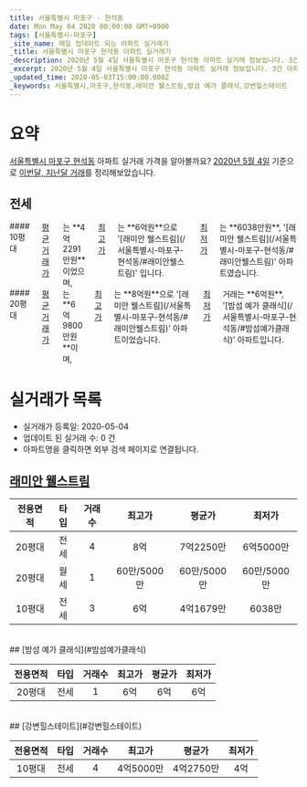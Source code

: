 ```yaml
---
title: 서울특별시 마포구 - 현석동
date: Mon May 04 2020 00:00:00 GMT+0900
tags: [서울특별시-마포구]
_site_name: 매일 업데이트 되는 아파트 실거래가
_title: 서울특별시 마포구 현석동 아파트 실거래가
_description: 2020년 5월 4일 서울특별시 마포구 현석동 아파트 실거래 정보입니다. 3건 아파트 정보가 있습니다.
_excerpt: 2020년 5월 4일 서울특별시 마포구 현석동 아파트 실거래 정보입니다. 3건 아파트 정보가 있습니다.
_updated_time: 2020-05-03T15:00:00.000Z
_keywords: 서울특별시,마포구,현석동,래미안 웰스트림,밤섬 예가 클래식,강변힐스테이트
---
```





# 요약
<ins>서울특별시 마포구 현석동</ins> 아파트 실거래 가격을 알아볼까요? <ins>2020년 5월 4일</ins> 기준으로 <ins>이번달, 지난달 거래</ins>를 정리해보았습니다.

## 전세
<div class="container">
<div class="six columns" markdown="1">
#### 10평대
<ins>평균 거래가</ins>는 **4억2291만원**이었으며, <ins>최고가</ins>는 **6억원**으로 '[래미안 웰스트림](/서울특별시-마포구-현석동/#래미안웰스트림)' 입니다. <ins>최저가</ins>는 **6038만원**, '[래미안 웰스트림](/서울특별시-마포구-현석동/#래미안웰스트림)' 아파트였습니다.
</div>
<div class="six columns" markdown="1">
#### 20평대
<ins>평균 거래가</ins>는 **6억9800만원**이며, <ins>최고가</ins>는 **8억원**으로 '[래미안 웰스트림](/서울특별시-마포구-현석동/#래미안웰스트림)' 아파트이었습니다. <ins>최저가</ins> 거래는 **6억원**, '[밤섬 예가 클래식](/서울특별시-마포구-현석동/#밤섬예가클래식)' 아파트입니다.
</div>
</div>



# 실거래가 목록
- 실거래가 등록일: 2020-05-04
- 업데이트 된 실거래 수: 0 건
- 아파트명을 클릭하면 외부 검색 페이지로 연결됩니다.

## [래미안 웰스트림](#래미안웰스트림)

|전용면적|타입|거래수|최고가|평균가|최저가|
|:---:|:---:|:---:|:---:|:---:|:---:|
|20평대|<span class="deal-type-2">전세</span>|4|8억|7억2250만|6억5000만|
|20평대|<span class="deal-type-3">월세</span>|1|60만/5000만|60만/5000만|60만/5000만|
|10평대|<span class="deal-type-2">전세</span>|3|6억|4억1679만|6038만|

<br/>
## [밤섬 예가 클래식](#밤섬예가클래식)

|전용면적|타입|거래수|최고가|평균가|최저가|
|:---:|:---:|:---:|:---:|:---:|:---:|
|20평대|<span class="deal-type-2">전세</span>|1|6억|6억|6억|

<br/>
## [강변힐스테이트](#강변힐스테이트)

|전용면적|타입|거래수|최고가|평균가|최저가|
|:---:|:---:|:---:|:---:|:---:|:---:|
|10평대|<span class="deal-type-2">전세</span>|4|4억5000만|4억2750만|4억|

<br/>



